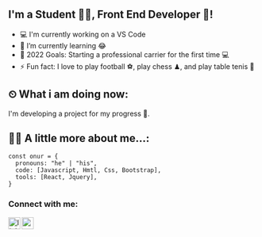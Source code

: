 ## I'm a Student 👨‍🎓, Front End Developer 🚀!
- 💻 I'm currently working on a VS Code
- 🌱 I’m currently learning 😂
- 🥅 2022 Goals: Starting a professional carrier for the first time 💻
- ⚡ Fun fact: I love to play football ⚽, play chess ♟, and play table tenis 🏓


## ⏲ What i am doing now:
I'm developing a project for my progress 🧍.
<br />
##  🤵🏼  A little more about me...:
```erb                       
const onur = {
  pronouns: "he" | "his",
  code: [Javascript, Hmtl, Css, Bootstrap],
  tools: [React, Jquery],
}
```

### Connect with me:

[<img align="left" alt="linkedin | LinkedIn" width="24px" src="https://raw.githubusercontent.com/peterthehan/peterthehan/master/assets/linkedin.svg" />][linkedin]
[<img align="left" height="24" width="24" src="https://cdn.jsdelivr.net/npm/simple-icons@v4/icons/gmail.svg" />][gmail]

<br />
<br />  

[linkedin]: https://www.linkedin.com/in/onurgokcekoca/
[gmail]: mailto:onurgokcekoca1@gmail.com


